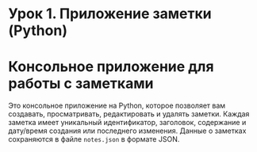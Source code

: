 # Урок 1. Приложение заметки (Python)

# Консольное приложение для работы с заметками

Это консольное приложение на Python, которое позволяет вам создавать, просматривать, редактировать и удалять заметки. Каждая заметка имеет уникальный идентификатор, заголовок, содержание и дату/время создания или последнего изменения. Данные о заметках сохраняются в файле `notes.json` в формате JSON.
